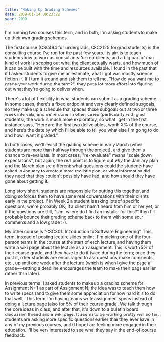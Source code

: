```yaml
---
title: "Making Up Grading Schemes"
date: 2009-01-14 09:23:22
year: 2009
---
```

I'm running two courses this term, and in both, I'm asking students to make up their own grading schemes.

The first course (CSC494 for undergrads, CSC2125 for grad students) is the consulting course I've run for the past few years. Its aim is to teach students how to work as consultants for real clients, and a big part of that kind of work is scoping out what the client actually wants, and how much of it can be built with the time and resources available.  I found in the past that if I asked students to give me an estimate, what I got was mostly science fiction :-)  If I turn it around and ask them to tell me, "How do you want me to grade your work during the term?", they put a lot more effort into figuring out what they're going to deliver when.

There's a lot of flexibility in what students can submit as a grading scheme.  In some cases, there's a fixed endpoint and very clearly defined subgoals, so they make up a schedule that spaces those subgoals out at two or three week intervals, and we're done.  In other cases (particularly with grad students), the work is much more exploratory, so what I get in the first instance says, "Here are the first two deliverables, worth X% of the course, and here's the date by which I'll be able to tell you what else I'm going to do and how I want it graded."

In both cases, we'll revisit the grading scheme in early March (when students are more than halfway through the project), and give them a chance to re-evaluate.  In most cases, "re-revaluate" means "scale down expectations", but again, the real point is to figure out <em>why</em> the January plan and the March plan are different: what questions could the students have asked in January to create a more realistic plan, or what information did they need that they couldn't possibly have had, and how should they have gone about getting it.

Long story short, students are responsible for putting this together, and doing so forces them to have some real conversations with their clients early in the project.  If in Week 2 a student is asking lots of specific questions, we're probably OK; if a client hasn't heard from him or her yet, or if the questions are still, "Um, where do I find an installer for this?" then I'll probably bounce their grading scheme back to them with some sour comments and a low grade :-).

My other course is "CSC301: Introduction to Software Engineering". This term, instead of posting lecture slides online, I'm picking one of the four-person teams in the course at the start of each lecture, and having them write a wiki page about the lecture as an assignment. This is worth 5% of their course grade, and they have to do it twice during the term; once they post it, other students are encouraged to ask questions, make comments, etc., up until one week after the lecture (which is when I give the page a grade---setting a deadline encourages the team to make their page earlier rather than later).

In previous terms, I asked students to make up a grading scheme for Assignment N+1 as part of Assignment N; the idea was to teach them how to write specs (and to give them some appreciation for how hard it is to do that well). This term, I'm having teams write assignment specs instead of doing a lecture page (also for 5% of their course grade). We talk through the core ideas in class, and after that, it's down to a bulletin board discussion thread and a wiki page. It seems to be working pretty well so far: students are asking more specific questions earlier than they ever have in any of my previous courses, and (I hope) are feeling more engaged in their education. I'll be very interested to see what they say in the end-of-course feedback.
